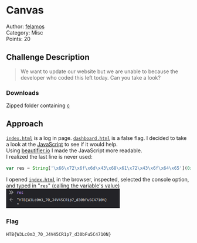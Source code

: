# Canvas

Author: [felamos](https://app.hackthebox.eu/users/27390)  
Category: Misc  
Points: 20

## Challenge Description
> We want to update our website but we are unable to because the developer who coded this left today. Can you take a look?

### Downloads
Zipped folder containing [c](./c)

## Approach
[`index.html`](./c/index.html) is a log in page. [`dashboard.html`](./c/dashboard.html) is a false flag. I decided to take a look at the [JavaScript](./c/js/login.js) to see if it would help.  
Using [beautifier.io](https://beautifier.io/) I made the JavaScript more readable.  
I realized the last line is never used:
```js
var res = String['\x66\x72\x6f\x6d\x43\x68\x61\x72\x43\x6f\x64\x65'](0x48, 0x54, 0x42, 0x7b, 0x57, 0x33, 0x4c, 0x63, 0x30, 0x6d, 0x33, 0x5f, 0x37, 0x30, 0x5f, 0x4a, 0x34, 0x56, 0x34, 0x35, 0x43, 0x52, 0x31, 0x70, 0x37, 0x5f, 0x64, 0x33, 0x30, 0x62, 0x46, 0x75, 0x35, 0x43, 0x34, 0x37, 0x31, 0x30, 0x4e, 0x7d, 0xa);
```
I opened [`index.html`](./c/index.html) in the browser, inspected, selected the console option, and typed in "`res`" (calling the variable's value)
![flag](./flag.png)

### Flag
`HTB{W3Lc0m3_70_J4V45CR1p7_d30bFu5C4710N}`